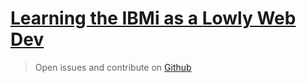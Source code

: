 # [Learning the IBMi as a Lowly Web Dev](https://barrettotte.gitbook.io/learning-the-ibmi-as-a-lowly-web-developer/)

> Open issues and contribute on [Github](https://github.com/barrettotte/IBMi-Git-Book)